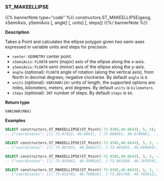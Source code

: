 ### ST_MAKEELLIPSE

{{% bannerNote type="code" %}}
constructors.ST_MAKEELLIPSE(geog, xSemiAxis, ySemiAxis [, angle] [, units] [, steps])
{{%/ bannerNote %}}

**Description**

Takes a Point and calculates the ellipse polygon given two semi-axes expressed in variable units and steps for precision.

* `center`: `GEOMETRY` center point.
* `xSemiAxis`: `FLOAT8` semi (major) axis of the ellipse along the x-axis.
* `ySemiAxis`: `FLOAT8` semi (minor) axis of the ellipse along the y-axis.
* `angle` (optional): `FLOAT8` angle of rotation (along the vertical axis), from North in decimal degrees, negative clockwise. By default `angle` is `0`.
* `units` (optional): `VARCHAR(10)` units of length, the supported options are: miles, kilometers, meters, and degrees. By default `units` is `kilometers`.
* `steps` (optional): `INT` number of steps. By default `steps` is `64`.

**Return type**

`VARCHAR(MAX)`

**Examples**

```sql
SELECT constructors.ST_MAKEELLIPSE(ST_Point(-73.9385,40.6643), 5, 3);
-- {"coordinates": [[[-73.87922, 40.6643], [-73.880561, 40.670006], ... 
```

```sql
SELECT constructors.ST_MAKEELLIPSE(ST_Point(-73.9385,40.6643), 5, 3, -30);
-- {"coordinates": [[[-73.887031, 40.686437], [-73.891955, 40.690869], ... 
```

```sql
SELECT constructors.ST_MAKEELLIPSE(ST_Point(-73.9385,40.6643), 5, 3, -30, 'miles');
-- {"coordinates": [[[-73.855662, 40.699926], [-73.863588, 40.707059], ... 
```

```sql
SELECT constructors.ST_MAKEELLIPSE(ST_Point(-73.9385,40.6643), 5, 3, -30, 'miles', 80);
-- {"coordinates": [[[-73.855701, 40.700036], [-73.861788, 40.705912], ... 
```